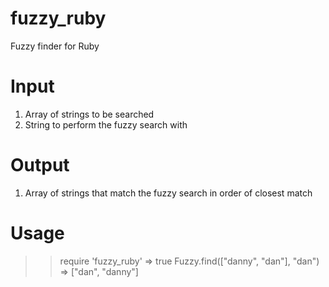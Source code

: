 fuzzy_ruby
==========

Fuzzy finder for Ruby

Input
==========

1. Array of strings to be searched
2. String to perform the fuzzy search with

Output
=========

1. Array of strings that match the fuzzy search in order of closest match

Usage
=========

>> require 'fuzzy_ruby'
=> true
>> Fuzzy.find(["danny", "dan"], "dan")
=> ["dan", "danny"]





